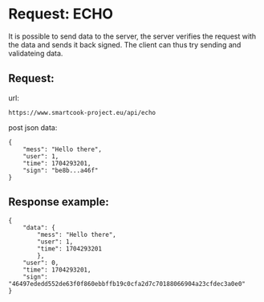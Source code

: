 # Request: ECHO

It is possible to send data to the server, the server verifies the request with the data and sends it back signed. The client can thus try sending and validateing data.

## Request:

url:

```
https://www.smartcook-project.eu/api/echo
```

post json data:

```
{
    "mess": "Hello there",
    "user": 1,
    "time": 1704293201,
    "sign": "be8b...a46f"
}
```

## Response example:

```
{
    "data": {
        "mess": "Hello there",
        "user": 1,
        "time": 1704293201
        },
    "user": 0,
    "time": 1704293201,
    "sign": "46497ededd552de63f0f860ebbffb19c0cfa2d7c70188066904a23cfdec3a0e0"
}
```
